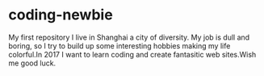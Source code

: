 # coding-newbie
My first repository
I live in Shanghai a city of diversity. My job is dull and boring, so I try to build up some interesting hobbies making my life colorful.In 2017 I want to learn coding and create fantasitic web sites.Wish me good luck.
